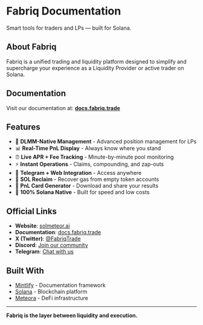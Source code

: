 # Fabriq Documentation

Smart tools for traders and LPs — built for Solana.

## About Fabriq

Fabriq is a unified trading and liquidity platform designed to simplify and supercharge your experience as a Liquidity Provider or active trader on Solana.

## Documentation

Visit our documentation at: **[docs.fabriq.trade](https://docs.fabriq.trade/)**

## Features

- 🔄 **DLMM-Native Management** - Advanced position management for LPs
- 📊 **Real-Time PnL Display** - Always know where you stand
- ⏰ **Live APR + Fee Tracking** - Minute-by-minute pool monitoring
- ⚡ **Instant Operations** - Claims, compounding, and zap-outs
- 📱 **Telegram + Web Integration** - Access anywhere
- 🧹 **SOL Reclaim** - Recover gas from empty token accounts
- 🎨 **PnL Card Generator** - Download and share your results
- 🚀 **100% Solana Native** - Built for speed and low costs

## Official Links

- **Website**: [solmeteor.ai](https://solmeteor.ai)
- **Documentation**: [docs.fabriq.trade](https://docs.fabriq.trade/)
- **X (Twitter)**: [@FabriqTrade](https://x.com/FabriqTrade)
- **Discord**: [Join our community](https://discord.com/invite/FabriqTrade)
- **Telegram**: [Chat with us](https://t.me/FabriqTrade)

## Built With

- [Mintlify](https://mintlify.com) - Documentation framework
- [Solana](https://solana.com) - Blockchain platform
- [Meteora](https://meteora.ag) - DeFi infrastructure

---

**Fabriq is the layer between liquidity and execution.**
